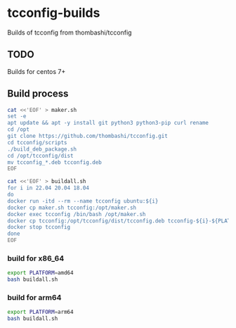 # tcconfig-builds
Builds of tcconfig from thombashi/tcconfig

## TODO

Builds for centos 7+

## Build process
```bash
cat <<'EOF' > maker.sh
set -e
apt update && apt -y install git python3 python3-pip curl rename
cd /opt
git clone https://github.com/thombashi/tcconfig.git
cd tcconfig/scripts
./build_deb_package.sh
cd /opt/tcconfig/dist
mv tcconfig_*.deb tcconfig.deb
EOF

cat <<'EOF' > buildall.sh
for i in 22.04 20.04 18.04
do
docker run -itd --rm --name tcconfig ubuntu:${i}
docker cp maker.sh tcconfig:/opt/maker.sh
docker exec tcconfig /bin/bash /opt/maker.sh
docker cp tcconfig:/opt/tcconfig/dist/tcconfig.deb tcconfig-${i}-${PLATFORM}.deb
docker stop tcconfig
done
EOF
```

### build for x86_64
```bash
export PLATFORM=amd64
bash buildall.sh
```

### build for arm64
```bash
export PLATFORM=arm64
bash buildall.sh
```
